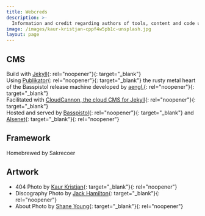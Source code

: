 ```yaml
---
title: Webcreds
description: >-
  Information and credit regarding authors of tools, content and code used to build this website.
image: /images/kaur-kristjan-cppf4w5pb1c-unsplash.jpg
layout: page
---
```


## CMS

Build with [Jekyll](https://jekyllrb.com/){: rel="noopener"}{: target="_blank"}<br>Using [Publikator](https://github.com/terminalnetwork/publikator){: rel="noopener"}{: target="_blank"} the rusty metal heart of the Basspistol release machine developed by [aengl.](https://github.com/terminalnetwork/publikator/commits?author=aengl){: rel="noopener"}{: target="_blank"}<br>Facilitated with [CloudCannon, the cloud CMS for Jekyll](https://cloudcannon.com/){: rel="noopener"}{: target="_blank"}<br>Hosted and served by [Basspistol](https://basspistol.com){: rel="noopener"}{: target="_blank"} and [Alsenet](https://www.alsenet.com){: target="_blank"}{: rel="noopener"}

## Framework

Homebrewed by Sakrecoer

## Artwork

* 404 Photo by [Kaur Kristjan](https://unsplash.com/@badgerblack?utm_source=unsplash&amp;utm_medium=referral&amp;utm_content=creditCopyText){: target="_blank"}{: rel="noopener"}
* Discography Photo by [Jack Hamilton](https://unsplash.com/@jacc?utm_source=unsplash&amp;utm_medium=referral&amp;utm_content=creditCopyText){: target="_blank"}{: rel="noopener"}
* About Photo by [Shane Young](https://unsplash.com/@shane_young?utm_source=unsplash&amp;utm_medium=referral&amp;utm_content=creditCopyText){: target="_blank"}{: rel="noopener"}